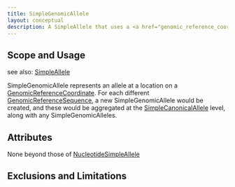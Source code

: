 ```yaml
---
title: SimpleGenomicAllele
layout: conceptual
description: A SimpleAllele that uses a <a href="genomic_reference_coordinate.html">GenomicReferenceCoordinate</a> as its <a href="reference_coordinate.html">ReferenceCoordinate</a>.
---
```


Scope and Usage
---------------

see also: [SimpleAllele](simple_allele.html)

SimpleGenomicAllele represents an allele at a location on a [GenomicReferenceCoordinate](genomic_reference_coordinate.html).  For each different [GenomicReferenceSequence](../reference_sequence/genomic_reference_sequence.html), a new SimpleGenomicAllele would be created, and these would be aggregated at the [SimpleCanonicalAllele](simple_canonical_allele.html) level, along with any SimpleGenomicAlleles.


Attributes
----------

None beyond those of [NucleotideSimpleAllele](nucleotide_simple_allele.html)

Exclusions and Limitations
--------------------------

